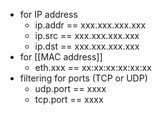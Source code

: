 * for IP address
	* ip.addr == xxx.xxx.xxx.xxx
	* ip.src == xxx.xxx.xxx.xxx
	* ip.dst == xxx.xxx.xxx.xxx
* for [[MAC address]]
	* eth.xxx == xx:xx:xx:xx:xx:xx
* filtering for ports (TCP or UDP)
	* udp.port == xxxx
	* tcp.port == xxxx